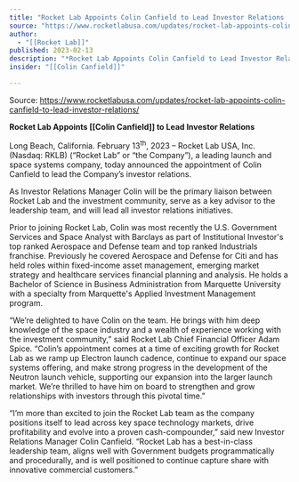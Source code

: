 ```yaml
---
title: "Rocket Lab Appoints Colin Canfield to Lead Investor Relations  "
source: "https://www.rocketlabusa.com/updates/rocket-lab-appoints-colin-canfield-to-lead-investor-relations/"
author:
  - "[[Rocket Lab]]"
published: 2023-02-13
description: "*Rocket Lab Appoints Colin Canfield to Lead Investor Relations*"
insider: "[[Colin Canfield]]"

---
```


Source: https://www.rocketlabusa.com/updates/rocket-lab-appoints-colin-canfield-to-lead-investor-relations/

**Rocket Lab Appoints [[Colin Canfield]] to Lead Investor Relations**

Long Beach, California. February 13<sup>th</sup>, 2023 – Rocket Lab USA, Inc. (Nasdaq: RKLB) (“Rocket Lab” or “the Company”), a leading launch and space systems company, today announced the appointment of Colin Canfield to lead the Company’s investor relations.

As Investor Relations Manager Colin will be the primary liaison between Rocket Lab and the investment community, serve as a key advisor to the leadership team, and will lead all investor relations initiatives.

Prior to joining Rocket Lab, Colin was most recently the U.S. Government Services and Space Analyst with Barclays as part of Institutional Investor's top ranked Aerospace and Defense team and top ranked Industrials franchise. Previously he covered Aerospace and Defense for Citi and has held roles within fixed-income asset management, emerging market strategy and healthcare services financial planning and analysis. He holds a Bachelor of Science in Business Administration from Marquette University with a specialty from Marquette's Applied Investment Management program.

“We’re delighted to have Colin on the team. He brings with him deep knowledge of the space industry and a wealth of experience working with the investment community,” said Rocket Lab Chief Financial Officer Adam Spice. “Colin’s appointment comes at a time of exciting growth for Rocket Lab as we ramp up Electron launch cadence, continue to expand our space systems offering, and make strong progress in the development of the Neutron launch vehicle, supporting our expansion into the larger launch market. We’re thrilled to have him on board to strengthen and grow relationships with investors through this pivotal time.”

“I’m more than excited to join the Rocket Lab team as the company positions itself to lead across key space technology markets, drive profitability and evolve into a proven cash-compounder,” said new Investor Relations Manager Colin Canfield. “Rocket Lab has a best-in-class leadership team, aligns well with Government budgets programmatically and procedurally, and is well positioned to continue capture share with innovative commercial customers.”
